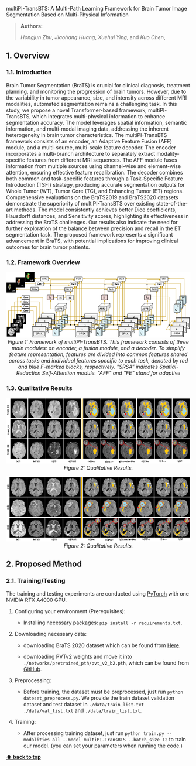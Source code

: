 multiPI-TransBTS: A Multi-Path Learning Framework for Brain Tumor Image Segmentation Based on Multi-Physical Information

> **Authors:**
>
> *Hongjun Zhu*,
> *Jiaohang Huang*,
> *Xuehui Ying*,
> and *Kuo Chen*,
>
> 




## 1. Overview

### 1.1. Introduction

Brain Tumor Segmentation (BraTS) is crucial for clinical diagnosis, treatment planning, and monitoring the progression of brain tumors. However, due to the variability in tumor appearance, size, and intensity across different MRI modalities, automated segmentation remains a challenging task. In this study, we propose a novel Transformer-based framework, multiPI-TransBTS, which integrates multi-physical information to enhance segmentation accuracy. The model leverages spatial information, semantic information, and multi-modal imaging data, addressing the inherent heterogeneity in brain tumor characteristics.
The multiPI-TransBTS framework consists of an encoder, an Adaptive Feature Fusion (AFF) module, and a multi-source, multi-scale feature decoder. The encoder incorporates a multi-branch architecture to separately extract modality-specific features from different MRI sequences. The AFF module fuses information from multiple sources using channel-wise and element-wise attention, ensuring effective feature recalibration. The decoder combines both common and task-specific features through a Task-Specific Feature Introduction (TSFI) strategy, producing accurate segmentation outputs for Whole Tumor (WT), Tumor Core (TC), and Enhancing Tumor (ET) regions.
Comprehensive evaluations on the BraTS2019 and BraTS2020 datasets demonstrate the superiority of multiPI-TransBTS over existing state-of-the-art methods. The model consistently achieves better Dice coefficients, Hausdorff distances, and Sensitivity scores, highlighting its effectiveness in addressing the BraTS challenges. Our results also indicate the need for further exploration of the balance between precision and recall in the ET segmentation task. The proposed framework represents a significant advancement in BraTS, with potential implications for improving clinical outcomes for brain tumor patients.

### 1.2. Framework Overview

<p align="center">
    <img src="imgs/multiPI-TransBTS.png"/> <br />
    <em>
    Figure 1: Framework of multiPI-TransBTS. This framework consists of three main modules: an encoder, a fusion module, and a decoder. To simplify feature representation, features are divided into common features shared across tasks and individual features specific to each task, denoted by red and blue F-marked blocks, respectively. "SRSA" indicates Spatial-Reduction Self-Attention module. "AFF" and "FE" stand for adaptive 
    </em>
</p>


### 1.3. Qualitative Results

<p align="center">
    <img src="imgs/result2019.png"/> <br />
    <em> 
    Figure 2: Qualitative Results.
    </em>
</p>
<p align="center">
    <img src="imgs/result2020.png"/> <br />
    <em> 
    Figure 2: Qualitative Results.
    </em>
</p>

## 2. Proposed Method

### 2.1. Training/Testing

The training and testing experiments are conducted using [PyTorch](https://github.com/pytorch/pytorch) with one NVIDIA RTX A4000 GPU.

1. Configuring your environment (Prerequisites):
       
    + Installing necessary packages: `pip install -r requirements.txt`.

2. Downloading necessary data:

    + downloading BraTS 2020 dataset
    which can be found from [Here](https://www.med.upenn.edu/cbica/brats2020/data.html).
    
    + downloading PVTv2 weights and move it into `./networks/pretrained_pth/pvt_v2_b2.pth`,
    which can be found from [GitHub](https://github.com/whai362/PVT/releases/download/v2/pvt_v2_b2.pth).

3. Preprocessing:

    + Before training, the dataset must be preprocessed, just run `python dateset_preprocess.py`. We provide the train 
    dataset validation dataset and test dataset in `./data/train_list.txt` `./data/val_list.txt` and `./data/train_list.txt`.
4. Training:
    
    + After processing training dataset, just run `python train.py --modalities all --model multiPI-TransBTS --batch_size 12` to train our model.
      (you can set your parameters when running the code.)


**[⬆ back to top](#1-preface)**
